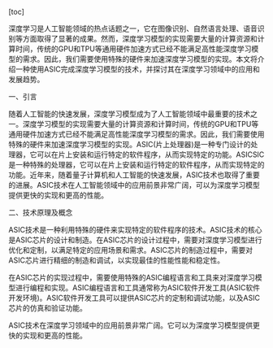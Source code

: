 
[toc]                    
                
                
深度学习是人工智能领域的热点话题之一，它在图像识别、自然语言处理、语音识别等方面取得了显著的成果。然而，深度学习模型的实现需要大量的计算资源和计算时间，传统的GPU和TPU等通用硬件加速方式已经不能满足高性能深度学习模型的需求。因此，我们需要使用特殊的硬件来加速深度学习模型的实现。本文将介绍一种使用ASIC完成深度学习模型的技术，并探讨其在深度学习领域中的应用和发展趋势。

一、引言

随着人工智能的快速发展，深度学习模型成为了人工智能领域中最重要的技术之一。深度学习模型的实现需要大量的计算资源和计算时间，传统的GPU和TPU等通用硬件加速方式已经不能满足高性能深度学习模型的需求。因此，我们需要使用特殊的硬件来加速深度学习模型的实现。ASIC(片上处理器)是一种专门设计的处理器，它可以在片上安装和运行特定的软件程序，从而实现特定的功能。ASICSIC是一种特殊的处理器，它可以在片上安装和运行特定的软件程序，从而实现特定的功能。近年来，随着量子计算机和人工智能的快速发展，ASIC技术也取得了重要的进展。ASIC技术在人工智能领域中的应用前景非常广阔，可以为深度学习模型提供更快的实现和更高的性能。

二、技术原理及概念

ASIC技术是一种利用特殊的硬件来实现特定的软件程序的技术。ASIC技术的核心是ASIC芯片的设计和制造。在ASIC芯片的设计过程中，需要对深度学习模型进行优化和定制，以满足特定的应用场景和需求。ASIC芯片的制造过程中，需要对ASIC芯片进行精细的制造和调试，以实现最佳的性能性能和稳定性。

在ASIC芯片的实现过程中，需要使用特殊的ASIC编程语言和工具来对深度学习模型进行编程和实现。ASIC编程语言和工具通常称为ASIC软件开发工具(ASIC软件开发环境)。ASIC软件开发工具可以提供ASIC芯片的定制和调试功能，以及ASIC芯片的仿真和验证功能。

ASIC技术在深度学习领域中的应用前景非常广阔。它可以为深度学习模型提供更快的实现和更高的性能。

